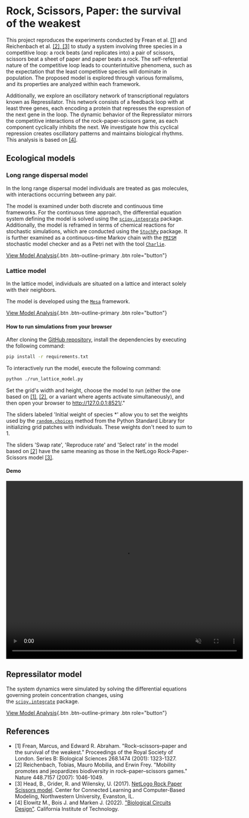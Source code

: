 # Rock, Scissors, Paper: the survival of the weakest

This project reproduces the experiments conducted by Frean et al. [[1]](#references) and Reichenbach et al. [[2], [3]](#references) to study a system involving three species in a competitive loop: a rock beats (and replicates into) a pair of scissors, scissors beat a sheet of paper and paper beats a rock. The self-referential nature of the competitive loop leads to counterintuitive phenomena, such as the expectation that the least competitive species will dominate in population. The proposed model is explored through various formalisms, and its properties are analyzed within each framework.

Additionally, we explore an oscillatory network of transcriptional regulators known as Repressilator. This network consists of a feedback loop with at least three genes, each encoding a protein that represses the expression of the next gene in the loop. The dynamic behavior of the Repressilator mirrors the competitive interactions of the rock-paper-scissors game, as each component cyclically inhibits the next. We investigate how this cyclical repression creates oscillatory patterns and maintains biological rhythms. This analysis is based on [[4]](#references).

## Ecological models

### Long range dispersal model

In the long range dispersal model individuals are treated as gas molecules, with interactions occurring between any pair.

The model is examined under both discrete and continuous time frameworks. For the continuous time approach, the differential equation system defining the model is solved using the [`scipy.integrate`](https://docs.scipy.org/doc/scipy/reference/integrate.html#module-scipy.integrate) package. Additionally, the model is reframed in terms of chemical reactions for stochastic simulations, which are conducted using the [`StochPy`](https://stochpy.sourceforge.net) package. It is further examined as a continuous-time Markov chain with the [`PRISM`](https://www.prismmodelchecker.org) stochastic model checker and as a Petri net with the tool [`Charlie`](https://www-dssz.informatik.tu-cottbus.de/DSSZ/Software/Charlie).

[View Model Analysis](./notebooks/long_range_simulations.html){.btn .btn-outline-primary .btn role="button"}

### Lattice model

In the lattice model, individuals are situated on a lattice and interact solely with their neighbors.

The model is developed using the [`Mesa`](https://mesa.readthedocs.io/en/stable/) framework.

[View Model Analysis](./notebooks/lattice_simulations.html){.btn .btn-outline-primary .btn role="button"}

#### How to run simulations from your browser

After cloning the [GitHub repository](https://github.com/iretes/rock-scissors-paper), install the dependencies by executing the following command:

```bash
pip install -r requirements.txt
```

To interactively run the model, execute the following command:

```bash
python ./run_lattice_model.py
```

Set the grid's width and height, choose the model to run (either the one based on [[1]](#references), [[2]](#references), or a variant where agents activate simultaneously), and then open your browser to http://127.0.0.1:8521/."

The sliders labeled 'Initial weight of species *' allow you to set the weights used by the [`random.choices`](https://docs.python.org/3/library/random.html#random.choices) method from the Python Standard Library for initializing grid patches with individuals. These weights don't need to sum to $1$.

The sliders 'Swap rate', 'Reproduce rate' and 'Select rate' in the model based on [[2]](#references) have the same meaning as those in the NetLogo Rock-Paper-Scissors model [[3]](#references).

#### Demo

<video width="640" height="480" controls loop="" muted="" autoplay="">
    <source src="https://github.com/iretes/rock-scissors-paper/assets/46034276/2a1055cc-fee6-4a60-b513-3b3d7210b7ad">
</video>

## Repressilator model

The system dynamics were simulated by solving the differential equations governing protein concentration changes, using the [`scipy.integrate`](https://docs.scipy.org/doc/scipy/reference/integrate.html#module-scipy.integrate) package.

[View Model Analysis](./notebooks/repressilator.html){.btn .btn-outline-primary .btn role="button"}

## References
- [1] Frean, Marcus, and Edward R. Abraham. "Rock–scissors–paper and the survival of the weakest." Proceedings of the Royal Society of London. Series B: Biological Sciences 268.1474 (2001): 1323-1327.
- [2] Reichenbach, Tobias, Mauro Mobilia, and Erwin Frey. "Mobility promotes and jeopardizes biodiversity in rock–paper–scissors games." Nature 448.7157 (2007): 1046-1049.
- [3] Head, B., Grider, R. and Wilensky, U. (2017). [NetLogo Rock Paper Scissors model](http://ccl.northwestern.edu/netlogo/models/RockPaperScissors). Center for Connected Learning and Computer-Based Modeling, Northwestern University, Evanston, IL.
- [4] Elowitz M., Bois J. and Marken J. (2022). ["Biological Circuits Design"](https://biocircuits.github.io/chapters/09_repressilator.html). California Institute of Technology.